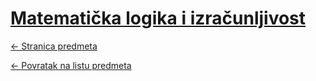 # [Matematička logika i izračunljivost](https://www.github.com/studosi-fer/MLI)
[<- Stranica predmeta](https://www.fer.unizg.hr/predmet/mli)

[<- Povratak na listu predmeta](https://www.github.com/studosi/FER)